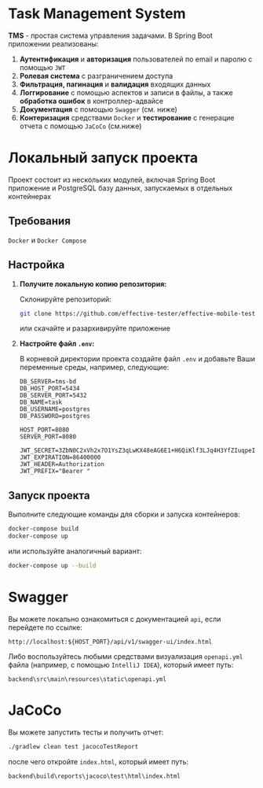 # Task Management System

**TMS** - простая система управления задачами. В Spring Boot приложении реализованы:
1. **Аутентификация** и **авторизация** пользователей по email и паролю с помощью `JWT`
2. **Ролевая система** с разграничением доступа
3. **Фильтрация, пагинация** и **валидация** входящих данных
4. **Логгирование** с помощью аспектов и записи в файлы, а также **обработка ошибок** в контроллер-адвайсе
5. **Документация** с помощью `Swagger` (см. ниже)
6. **Контеризация** средствами `Docker` и **тестирование** с генерацие отчета с помощью `JaCoCo` (см.ниже)

# Локальный запуск проекта

Проект состоит из нескольких модулей, включая Spring Boot приложение и PostgreSQL базу данных, запускаемых в отдельных контейнерах

## Требования
`Docker` и `Docker Compose` 
## Настройка

1. **Получите локальную копию репозитория:**

   Склонируйте репозиторий:

   ```bash
   git clone https://github.com/effective-tester/effective-mobile-test.git
   ```
   или скачайте и разархивируйте приложение

2. **Настройте файл `.env`:**

   В корневой директории проекта создайте файл `.env` и добавьте Ваши переменные среды, например, следующие:

    ```env
   DB_SERVER=tms-bd
   DB_HOST_PORT=5434
   DB_SERVER_PORT=5432
   DB_NAME=task
   DB_USERNAME=postgres
   DB_PASSWORD=postgres
   
   HOST_PORT=8080
   SERVER_PORT=8080
   
   JWT_SECRET=3ZbN0C2xVh2x7O1YsZ3qLwKX48eAG6E1+H6QiKlf3LJq4H3YfZIuqpeIDtTsVzT4jk=
   JWT_EXPIRATION=86400000
   JWT_HEADER=Authorization
   JWT_PREFIX="Bearer "
    ```

## Запуск проекта

Выполните следующие команды для сборки и запуска контейнеров:

```bash
docker-compose build
docker-compose up
```

или используйте аналогичный вариант:

```bash
docker-compose up --build
```

# Swagger

Вы можете локально ознакомиться с документацией `api`, если перейдете по ссылке:

```
http://localhost:${HOST_PORT}/api/v1/swagger-ui/index.html
```

Либо воспользуйтесь любыми средствами визуализация `openapi.yml` файла (например, с помощью `IntelliJ IDEA`), который имеет путь:
```
backend\src\main\resources\static\openapi.yml
```

# JaCoCo

Вы можете запустить тесты и получить отчет:

```bash
./gradlew clean test jacocoTestReport
```

после чего откройте `index.html`, который имеет путь:
```
backend\build\reports\jacoco\test\html\index.html
```


